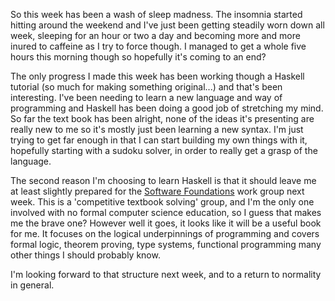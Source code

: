 So this week has been a wash of sleep madness. The insomnia started hitting around the weekend and I've just been getting steadily worn down all week, sleeping for an hour or two a day and becoming more and more inured to caffeine as I try to force though. I managed to get a whole five hours this morning though so hopefully it's coming to an end?

The only progress I made this week has been working though a Haskell tutorial (so much for making something original...) and that's been interesting. I've been needing to learn a new language and way of programming and Haskell has been doing a good job of stretching my mind. So far the text book has been alright, none of the ideas it's presenting are really new to me so it's mostly just been learning a new syntax. I'm just trying to get far enough in that I can start building my own things with it, hopefully starting with a sudoku solver, in order to really get a grasp of the language.

The second reason I'm choosing to learn Haskell is that it should leave me at least slightly prepared for the [Software Foundations](https://www.cis.upenn.edu/~bcpierce/sf/current/Preface.html) work group next week. This is a 'competitive textbook solving' group, and I'm the only one involved with no formal computer science education, so I guess that makes me the brave one? However well it goes, it looks like it will be a useful book for me. It focuses on the logical underpinnings of programming and covers formal logic, theorem proving, type systems, functional programming many other things I should probably know.

I'm looking forward to that structure next week, and to a return to normality in general.
